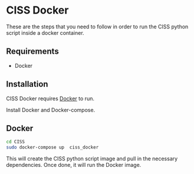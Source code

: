 # CISS Docker

These are the steps that you need to follow in order to run the CISS python script inside a docker container.

## Requirements

- Docker


## Installation

CISS Docker requires [Docker](https://docs.docker.com/get-docker/) to run.

Install Docker and Docker-compose.

## Docker

```sh
cd CISS 
sudo docker-compose up  ciss_docker
```

This will create the CISS python script image and pull in the necessary dependencies.
Once done, it will run the Docker image.
